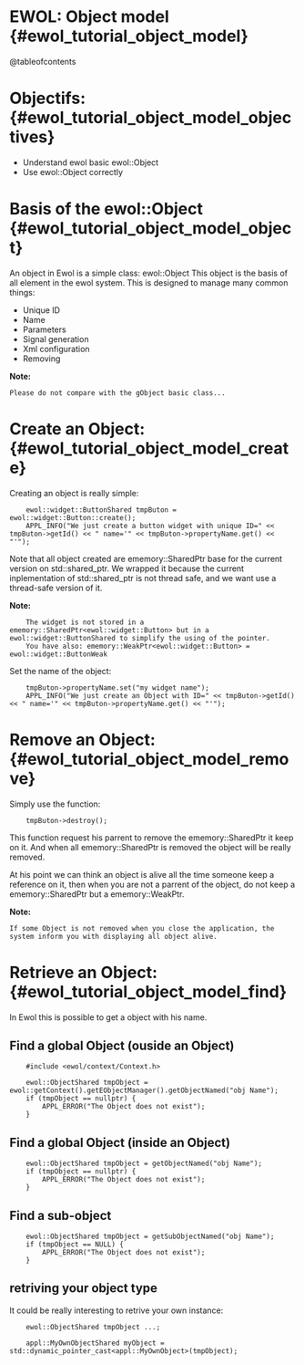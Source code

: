 EWOL: Object model                                {#ewol_tutorial_object_model}
==================

@tableofcontents

Objectifs:                                {#ewol_tutorial_object_model_objectives}
==========

  - Understand ewol basic ewol::Object
  - Use ewol::Object correctly

Basis of the ewol::Object                                {#ewol_tutorial_object_model_object}
=========================

An object in Ewol is a simple class: ewol::Object This object is the basis of all element in the ewol system.
This is designed to manage many common things:

  - Unique ID
  - Name
  - Parameters
  - Signal generation
  - Xml configuration
  - Removing

**Note:**

```
Please do not compare with the gObject basic class...
```


Create an Object:                                {#ewol_tutorial_object_model_create}
=================

Creating an object is really simple:

```{.cpp}
	ewol::widget::ButtonShared tmpButon = ewol::widget::Button::create();
	APPL_INFO("We just create a button widget with unique ID=" << tmpButon->getId() << " name='" << tmpButon->propertyName.get() << "'");
```

Note that all object created are ememory::SharedPtr base for the current version on std::shared_ptr.
We wrapped it because the current inplementation of std::shared_ptr is not thread safe, and we want use a thread-safe version of it.

**Note:**

```
	The widget is not stored in a ememory::SharedPtr<ewol::widget::Button> but in a ewol::widget::ButtonShared to simplify the using of the pointer.
	You have also: ememory::WeakPtr<ewol::widget::Button> = ewol::widget::ButtonWeak
```

Set the name of the object:

```{.cpp}
	tmpButon->propertyName.set("my widget name");
	APPL_INFO("We just create an Object with ID=" << tmpButon->getId() << " name='" << tmpButon->propertyName.get() << "'");
```


Remove an Object:                                {#ewol_tutorial_object_model_remove}
=================

Simply use the function:
```{.cpp}
	tmpButon->destroy();
```

This function request his parrent to remove the ememory::SharedPtr it keep on it.
And when all ememory::SharedPtr is removed the object will be really removed.

At his point we can think an object is alive all the time someone keep a reference on it,
then when you are not a parrent of the object, do not keep a ememory::SharedPtr but a ememory::WeakPtr.

**Note:**

```
If some Object is not removed when you close the application, the system inform you with displaying all object alive.
```


Retrieve an Object:                                {#ewol_tutorial_object_model_find}
===================

In Ewol this is possible to get a object with his name.

Find a global Object (ouside an Object)
---------------------------------------

```{.cpp}
	#include <ewol/context/Context.h>
	
	ewol::ObjectShared tmpObject = ewol::getContext().getEObjectManager().getObjectNamed("obj Name");
	if (tmpObject == nullptr) {
		APPL_ERROR("The Object does not exist");
	}
```

Find a global Object (inside an Object)
---------------------------------------

```{.cpp}
	ewol::ObjectShared tmpObject = getObjectNamed("obj Name");
	if (tmpObject == nullptr) {
		APPL_ERROR("The Object does not exist");
	}
```

Find a sub-object
-----------------

```{.cpp}
	ewol::ObjectShared tmpObject = getSubObjectNamed("obj Name");
	if (tmpObject == NULL) {
		APPL_ERROR("The Object does not exist");
	}
```

retriving your object type
--------------------------

It could be really interesting to retrive your own instance:

```{.cpp}
	ewol::ObjectShared tmpObject ...;
	
	appl::MyOwnObjectShared myObject = std::dynamic_pointer_cast<appl::MyOwnObject>(tmpObject);
```

